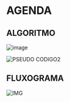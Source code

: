 # AGENDA

## ALGORITMO
![image](https://user-images.githubusercontent.com/54295421/173462142-eb2d364c-ded1-491d-bd52-c4eb86693e65.png)

![PSEUDO CODIGO2](https://user-images.githubusercontent.com/54295421/173462260-cbdf0774-999c-4e87-9da3-1e5ba499c273.png)





## FLUXOGRAMA
![IMG](https://user-images.githubusercontent.com/54295421/173461995-80c5e9cb-e66a-4f15-88ec-8ac01cd321d3.png)
